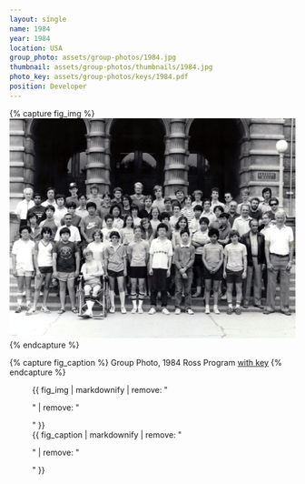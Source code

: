 ```yaml
---
layout: single
name: 1984
year: 1984
location: USA
group_photo: assets/group-photos/1984.jpg
thumbnail: assets/group-photos/thumbnails/1984.jpg
photo_key: assets/group-photos/keys/1984.pdf
position: Developer
---
```

{% capture fig_img %}
[![1984](/assets/group-photos/1984.jpg)](/assets/group-photos/keys/1984.pdf)
{% endcapture %}

{% capture fig_caption %}
Group Photo, 1984 Ross Program [with key](/assets/group-photos/keys/1984.pdf)
{% endcapture %}

<figure>
  {{ fig_img | markdownify | remove: "<p>" | remove: "</p>" }}
  <figcaption>{{ fig_caption | markdownify | remove: "<p>" | remove: "</p>" }}</figcaption>
</figure>

